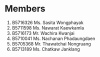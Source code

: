 Members
=======


  1. B5716326 Ms. Sasita Wongphayak
  2. B5711598 Ms. Nawarat Kaewkamla
  3. B5716173 Mr. Wachira Kwanjai
  4. B5710041 Ms. Nachanan Phadaungdaen
  5. B5705368 Mr. Thawatchai Nongruang
  6. B5713189 Ms. Chatkaw Janklang